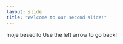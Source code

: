 ```yaml
---
layout: slide
title: "Welcome to our second slide!"
---
```

moje besedilo
Use the left arrow to go back!
